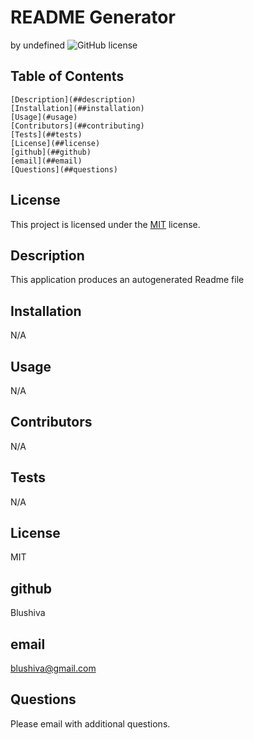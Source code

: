 # README Generator
  by undefined
  ![GitHub license](https://img.shields.io/badge/license-MIT-blue.svg)

  ## Table of Contents

    [Description](##description)
    [Installation](##installation)
    [Usage](#usage)
    [Contributors](##contributing)
    [Tests](##tests)
    [License](##license)
    [github](##github)
    [email](##email)
    [Questions](##questions)


## License

This project is licensed under the [MIT](https://choosealicense.com/licenses/MIT) license.
## Description
This application produces an autogenerated Readme file 
## Installation
N/A
## Usage
N/A
## Contributors
N/A
## Tests
N/A
## License
MIT
## github
Blushiva
## email
blushiva@gmail.com
## Questions
Please email with additional questions.